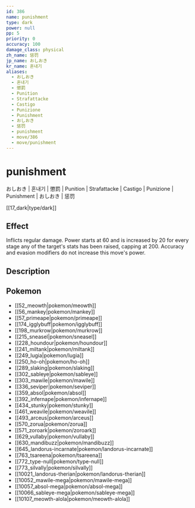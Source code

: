 ```yaml
---
id: 386
name: punishment
type: dark
power: null
pp: 5
priority: 0
accuracy: 100
damage_class: physical
zh_name: 惩罚
jp_name: おしおき
kr_name: 혼내기
aliases:
  - おしおき
  - 혼내기
  - 懲罰
  - Punition
  - Strafattacke
  - Castigo
  - Punizione
  - Punishment
  - おしおき
  - 惩罚
  - punishment
  - move/386
  - move/punishment
---
```

# punishment
    
おしおき | 혼내기 | 懲罰 | Punition | Strafattacke | Castigo | Punizione | Punishment | おしおき | 惩罚

[[17_dark|type/dark]]

## Effect

Inflicts regular damage.  Power starts at 60 and is increased by 20 for every stage any of the target's stats has been raised, capping at 200.  Accuracy and evasion modifiers do not increase this move's power.

## Description



## Pokemon

- [[52_meowth|pokemon/meowth]]
- [[56_mankey|pokemon/mankey]]
- [[57_primeape|pokemon/primeape]]
- [[174_igglybuff|pokemon/igglybuff]]
- [[198_murkrow|pokemon/murkrow]]
- [[215_sneasel|pokemon/sneasel]]
- [[228_houndour|pokemon/houndour]]
- [[241_miltank|pokemon/miltank]]
- [[249_lugia|pokemon/lugia]]
- [[250_ho-oh|pokemon/ho-oh]]
- [[289_slaking|pokemon/slaking]]
- [[302_sableye|pokemon/sableye]]
- [[303_mawile|pokemon/mawile]]
- [[336_seviper|pokemon/seviper]]
- [[359_absol|pokemon/absol]]
- [[392_infernape|pokemon/infernape]]
- [[434_stunky|pokemon/stunky]]
- [[461_weavile|pokemon/weavile]]
- [[493_arceus|pokemon/arceus]]
- [[570_zorua|pokemon/zorua]]
- [[571_zoroark|pokemon/zoroark]]
- [[629_vullaby|pokemon/vullaby]]
- [[630_mandibuzz|pokemon/mandibuzz]]
- [[645_landorus-incarnate|pokemon/landorus-incarnate]]
- [[763_tsareena|pokemon/tsareena]]
- [[772_type-null|pokemon/type-null]]
- [[773_silvally|pokemon/silvally]]
- [[10021_landorus-therian|pokemon/landorus-therian]]
- [[10052_mawile-mega|pokemon/mawile-mega]]
- [[10057_absol-mega|pokemon/absol-mega]]
- [[10066_sableye-mega|pokemon/sableye-mega]]
- [[10107_meowth-alola|pokemon/meowth-alola]]

